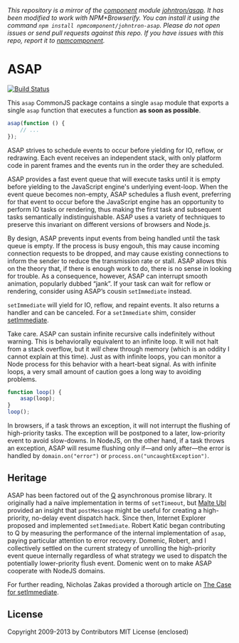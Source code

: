 *This repository is a mirror of the [component](http://component.io) module [johntron/asap](http://github.com/johntron/asap). It has been modified to work with NPM+Browserify. You can install it using the command `npm install npmcomponent/johntron-asap`. Please do not open issues or send pull requests against this repo. If you have issues with this repo, report it to [npmcomponent](https://github.com/airportyh/npmcomponent).*
# ASAP

[![Build Status](https://travis-ci.org/kriskowal/asap.png?branch=master)](https://travis-ci.org/kriskowal/asap)

This `asap` CommonJS package contains a single `asap` module that
exports a single `asap` function that executes a function **as soon as
possible**.

```javascript
asap(function () {
    // ...
});
```

ASAP strives to schedule events to occur before yielding for IO, reflow,
or redrawing.  Each event receives an independent stack, with only
platform code in parent frames and the events run in the order they are
scheduled.

ASAP provides a fast event queue that will execute tasks until it is
empty before yielding to the JavaScript engine's underlying event-loop.
When the event queue becomes non-empty, ASAP schedules a flush event,
preferring for that event to occur before the JavaScript engine has an
opportunity to perform IO tasks or rendering, thus making the first task
and subsequent tasks semantically indistinguishable.  ASAP uses a
variety of techniques to preserve this invariant on different versions
of browsers and Node.js.

By design, ASAP prevents input events from being handled until the task
queue is empty.  If the process is busy engouh, this may cause incoming
connection requests to be dropped, and may cause existing connections to
inform the sender to reduce the transmission rate or stall.  ASAP allows
this on the theory that, if there is enough work to do, there is no
sense in looking for trouble.  As a consequence, however, ASAP can
interrupt smooth animation, popularly dubbed “jank”.  If your task can
wait for reflow or rendering, consider using ASAP’s cousin
`setImmediate` instead.

`setImmediate` will yield for IO, reflow, and repaint events.  It also
returns a handler and can be canceled.  For a `setImmediate` shim,
consider [setImmediate][].

[setImmediate]: https://github.com/noblejs/setimmediate

Take care. ASAP can sustain infinite recursive calls indefinitely
without warning. This is behaviorally equivalent to an infinite loop.
It will not halt from a stack overflow, but it *will* chew through
memory (which is an oddity I cannot explain at this time). Just as with
infinite loops, you can monitor a Node process for this behavior with a
heart-beat signal. As with infinite loops, a very small amount of
caution goes a long way to avoiding problems.

```javascript
function loop() {
    asap(loop);
}
loop();
```

In browsers, if a task throws an exception, it will not interrupt the flushing
of high-priority tasks. The exception will be postponed to a later,
low-priority event to avoid slow-downs.
In NodeJS, on the other hand, if a task throws an exception, ASAP will
resume flushing only if—and only after—the error is handled by
`domain.on("error")` or `process.on("uncaughtException")`.

## Heritage

ASAP has been factored out of the [Q][] asynchronous promise library.
It originally had a naïve implementation in terms of `setTimeout`, but
[Malte Ubl][NonBlocking] provided an insight that `postMessage` might be
useful for creating a high-priority, no-delay event dispatch hack.
Since then, Internet Explorer proposed and implemented `setImmediate`.
Robert Katić began contributing to Q by measuring the performance of
the internal implementation of `asap`, paying particular attention to
error recovery. Domenic, Robert, and I collectively settled on the
current strategy of unrolling the high-priority event queue internally
regardless of what strategy we used to dispatch the potentially
lower-priority flush event. Domenic went on to make ASAP cooperate with
NodeJS domains.

[Q]: https://github.com/kriskowal/q
[NonBlocking]: http://www.nonblocking.io/2011/06/windownexttick.html

For further reading, Nicholas Zakas provided a thorough article on [The
Case for setImmediate][NCZ].

[NCZ]: http://www.nczonline.net/blog/2013/07/09/the-case-for-setimmediate/

## License

Copyright 2009-2013 by Contributors
MIT License (enclosed)
